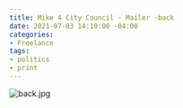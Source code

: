 ```yaml
---
title: Mike 4 City Council - Mailer -back
date: 2021-07-03 14:10:00 -04:00
categories:
- Freelance
tags:
- politics
- print
---
```


![back.jpg](/uploads/back.jpg)